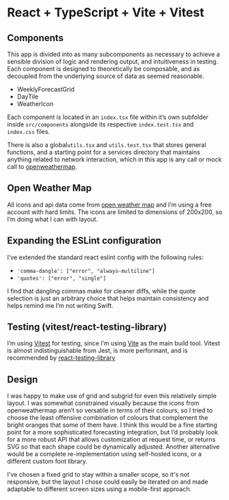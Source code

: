 # React + TypeScript + Vite + Vitest

## Components
This app is divided into as many subcomponents as necessary to achieve a sensible division of logic and rendering output, and intuitiveness in testing. Each component is designed to theoretically be composable, and as decoupled from the underlying source of data as seemed reasonable.

- WeeklyForecastGrid
- DayTile
- WeatherIcon

Each component is located in an `index.tsx` file within it’s own subfolder inside `src/components` alongside its respective `index.test.tsx` and `index.css` files.

There is also a global`utils.tsx` and `utils.test.tsx` that stores general functions, and a starting point for a services directory that maintains anything related to network interaction, which in this app is any call or mock call to [openweathermap](https://openweathermap.org).
## Open Weather Map
All icons and api data come from [open weather map](https://api.openweathermap.org) and I’m using a free account with hard limits. The icons are limited to dimensions of 200x200, so I’m doing what I can with layout.

## Expanding the ESLint configuration
I’ve extended the standard react eslint config with the following rules:
- `'comma-dangle': ["error", "always-multiline"]`
- `'quotes': ["error", "single"]`

I find that dangling commas make for cleaner diffs, while the quote selection is just an arbitrary choice that helps maintain consistency and helps remind me I’m not writing Swift.

## Testing (vitest/react-testing-library)
I’m using [Vitest](https://vitest.dev/) for testing, since I’m using [Vite](https://vitejs.dev/) as the main build tool. Vitest is almost indistinguishable from Jest, is more performant, and is recommended by [react-testing-library](https://testing-library.com/docs/react-testing-library/intro/)
## Design
I was happy to make use of grid and subgrid for even this relatively simple layout. I was somewhat constrained visually because the icons from openweathermap aren’t so versatile in terms of their colours, so I tried to choose the least offensive combination of colours that complement the bright oranges that some of them have. I think this would be a fine starting point for a more sophisticated forecasting integration, but I’d probably look for a more robust API that allows customization at request time, or returns SVG so that each shape could be dynamically adjusted. Another alternative would be a complete re-implementation using self-hosted icons, or a different custom font library.

I've chosen a fixed grid to stay within a smaller scope, so it's not responsive, but the layout I chose could easily be iterated on and made adaptable to different screen sizes using a mobile-first approach.